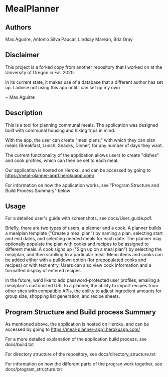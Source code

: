 # MealPlanner

## Authors

Max Aguirre, Antonio Silva Paucar, Lindsay Marean, Bria Gray

## Disclaimer

This project is a forked copy from another repository that I worked on at the University of Oregon in Fall 2020. 

In its current state, it makes use of a database that a different author has set up. I advise not using this app until I can set up my own

~ Max Aguirre

## Description

This is a tool for planning communal meals. The application was designed built with communal housing and hiking trips in mind.

With the app, the user can create "meal plans," with which they can plan meals (Breakfast, Lunch, Snacks, Dinner) for any number of days they want.

The current functionality of the application allows users to create "dishes" and cook profiles, which can then be set to each meal.

Our application is hosted on Heroku, and can be accessed by going to https://meal-planner-app1.herokuapp.com/

For information on how the application works, see "Program Structure and Build Process Summary" below

## Usage

For a detailed user's guide with screenshots, see docs/User_guide.pdf. 

Briefly, there are two types of users, a planner and a cook. A planner builds a mealplan template ("Create a meal plan") by naming a plan, selecting start and end dates, and selecting needed meals for each date. The planner may optionally populate the plan with cooks and recipes to be assigned to different meals. A cook signs up ("Sign up on a meal plan") by selecting the mealplan, and then scrolling to a particular meal. Menu items and cooks can be added either with a pulldown option (for prepopulated cooks and recipes) or with text entry. Users can also view cook information and a formatted display of entered recipes.

In the future, we'd like to add password-protected user profiles, emailing a mealplan's customized URL to a planner, the ability to import recipes from other sites with compatible APIs, the ability to adjust ingredient amounts for group size, shopping list generation, and recipe sheets. 

## Program Structure and Build process Summary

As mentioned above, the application is hosted on Heroku, and can be accessed by going to https://meal-planner-app1.herokuapp.com/

For a more detailed explanation of the application build process, see docs/build.txt

For directory structure of the repository, see docs/directory_structure.txt

For information on how the different parts of the progran work together, see docs/program_structure.txt
